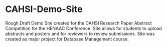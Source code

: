 # CAHSI-Demo-Site
Rough Draft Demo Site created for the CAHSI Research Paper Abstract Competition for the HENAAC Conference. Site allows for students to upload abstracts and posters and for reviewers to review submissions. Site was created as major project for Database Management course.
